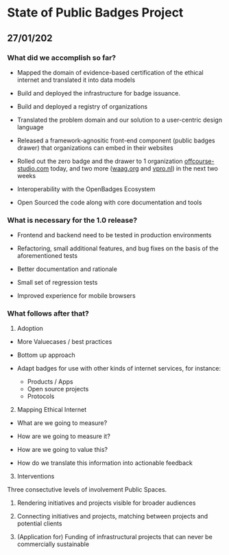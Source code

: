 State of Public Badges Project
==============================

## 27/01/202

### What did we accomplish so far?

+ Mapped the domain of evidence-based certification of the ethical internet 
  and translated it into data models

+ Build and deployed the infrastructure for badge issuance.

+ Build and deployed a registry of organizations

+ Translated the problem domain and our solution to a user-centric design 
  language 

+ Released a framework-agnositic front-end component (public badges drawer) 
  that organizations can embed in their websites 

+ Rolled out the zero badge and the drawer to 1 organization
  [offcourse-studio.com](offcourse-studio.com) today, and two
  more ([waag.org](https://waag.org) and [vpro.nl](https://vpro.nl)) in the 
  next two weeks

+ Interoperability with the OpenBadges Ecosystem

+ Open Sourced the code along with core documentation and tools

### What is necessary for the 1.0 release?

+ Frontend and backend need to be tested in production environments

+ Refactoring, small additional features, and bug fixes on the basis 
  of the aforementioned tests

+ Better documentation and rationale

+ Small set of regression tests

+ Improved experience for mobile browsers


### What follows after that?

1. Adoption 

+ More Valuecases / best practices

+ Bottom up approach

+ Adapt badges for use with other kinds of internet services, for instance:
  - Products / Apps
  - Open source projects
  - Protocols


2. Mapping Ethical Internet

+ What are we going to measure?

+ How are we going to measure it?

+ How are we going to value this?


+ How do we translate this information into actionable feedback


3. Interventions

Three consectutive levels of involvement Public Spaces.

1. Rendering initiatives and projects visible for broader audiences

2. Connecting initiatives and projects, matching between projects and potential
   clients 

3. (Application for) Funding of infrastructural projects that can never be
   commercially sustainable
